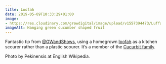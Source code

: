```yaml
---
title: Loofah
date: 2019-05-09T10:33:29+01:00
image: 
- https://res.cloudinary.com/growdigital/image/upload/v1557394473/Luffa_aegyptica-190509.jpg
imageAlt: Hanging green cucumber shaped fruit
---
```


Fantastic tip from [@GWandShows](https://mobile.twitter.com/GWandShows), using a homegrown [loofah](https://en.wikipedia.org/wiki/Luffa) as a kitchen scourer rather than a plastic scourer. It’s a member of the [Cucurbit family](https://en.wikipedia.org/wiki/Cucurbitaceae).

Photo by Pekinensis at English Wikipedia.
